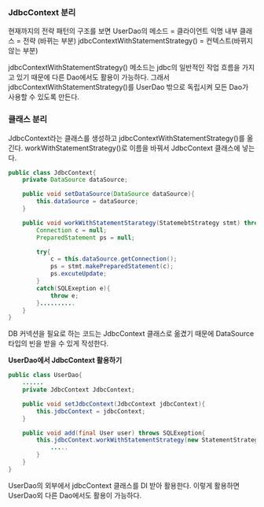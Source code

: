 
### JdbcContext 분리
현재까지의 전략 패턴의 구조를 보면
UserDao의 메소드 = 클라이언트
익명 내부 클래스 = 전략 (바뀌는 부분)
jdbcContextWithStatementStrategy() = 컨텍스트(바뀌지 않는 부분)

jdbcContextWithStatementStrategy() 메소드는 jdbc의 일반적인 작업 흐름을 가지고 있기 때문에 다른 Dao에서도
활용이 가능하다.
그래서 jdbcContextWithStatementStrategy()를 UserDao 밖으로 독립시켜 모든 Dao가 사용할 수 있도록 만든다.

### 클래스 분리
JdbcContext라는 클래스를 생성하고 jdbcContextWithStatementStrategy()를 옮긴다.
workWithStatementStrategy()로 이름을 바꿔서 JdbcContext 클래스에 넣는다.

```java
public class JdbcContext{
	private DataSource dataSource;

	public void setDataSource(DataSource dataSource){
		this.dataSource = dataSource;
	}

	public void workWithStatementStarategy(StatemebtStrategy stmt) throws SQLExeption{
		Connection c = null;
		PreparedStatement ps = null;

		try{
			c = this.dataSource.getConnection();
			ps = stmt.makePreparedStatement(c);
			ps.excuteUpdate;
		}
		catch(SQLExeption e){
			throw e;
		}..........
	}
}
```
DB 커넥션을 필요로 하는 코드는 JdbcContext 클래스로 옮겼기 때문에 DataSource 타입의 빈을 받을 수 있게 작성한다.

**UserDao에서 JdbcContext 활용하기**
```java
public class UserDao{
	......
	private JdbcContext JdbcContext;

	public void setJdbcContext(JdbcContext jdbcContext){
		this.jdbcContext = jdbcContext;
	}

	public void add(final User user) throws SQLExeption{
		this.jdbcContext.workWithStatementStrategy(new StatementStrategy){
			.....
		}
	}
}
```
UserDao의 외부에서 jdbcContext 클래스를 DI 받아 활용한다.
이렇게 활용하면  UserDao외 다른 Dao에서도 활용이 가능하다.

